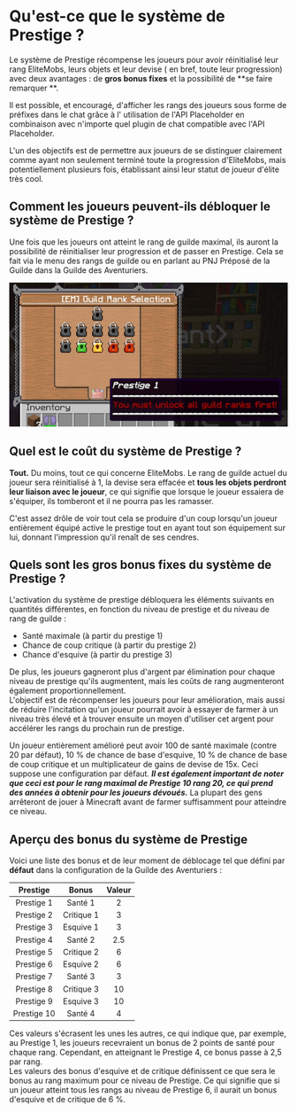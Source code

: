 # Qu'est-ce que le système de Prestige ?

Le système de Prestige récompense les joueurs pour avoir réinitialisé leur rang EliteMobs, leurs objets et leur devise (
en bref, toute leur progression) avec deux avantages : de **gros bonus fixes** et la possibilité de **se faire remarquer
**.

Il est possible, et encouragé, d'afficher les rangs des joueurs sous forme de préfixes dans le chat grâce à l'
utilisation de l'API Placeholder en combinaison avec n'importe quel plugin de chat compatible avec l'API Placeholder.

L'un des objectifs est de permettre aux joueurs de se distinguer clairement comme ayant non seulement terminé toute la
progression d'EliteMobs, mais potentiellement plusieurs fois, établissant ainsi leur statut de joueur d'élite très cool.

## Comment les joueurs peuvent-ils débloquer le système de Prestige ?

Une fois que les joueurs ont atteint le rang de guilde maximal, ils auront la possibilité de réinitialiser leur
progression et de passer en Prestige. Cela se fait via le menu des rangs de guilde ou en parlant au PNJ Préposé de la
Guilde dans la Guilde des Aventuriers.

<div align="center">

![prestige_guild_rank.jpg](../../../img/wiki/prestige_guild_rank.jpg)

</div>

## Quel est le coût du système de Prestige ?

**Tout.** Du moins, tout ce qui concerne EliteMobs. Le rang de guilde actuel du joueur sera réinitialisé à 1, la devise
sera effacée et **tous les objets perdront leur liaison avec le joueur**, ce qui signifie que lorsque le joueur essaiera
de s'équiper, ils tomberont et il ne pourra pas les ramasser.

C'est assez drôle de voir tout cela se produire d'un coup lorsqu'un joueur entièrement équipé active le prestige tout en
ayant tout son équipement sur lui, donnant l'impression qu'il renaît de ses cendres.

## Quels sont les gros bonus fixes du système de Prestige ?

L'activation du système de prestige débloquera les éléments suivants en quantités différentes, en fonction du niveau de
prestige et du niveau de rang de guilde :

- Santé maximale (à partir du prestige 1)
- Chance de coup critique (à partir du prestige 2)
- Chance d'esquive (à partir du prestige 3)

De plus, les joueurs gagneront plus d'argent par élimination pour chaque niveau de prestige qu'ils augmentent, mais les
coûts de rang augmenteront également proportionnellement. <br>L'objectif est de récompenser les joueurs pour leur
amélioration, mais aussi de réduire l'incitation qu'un joueur pourrait avoir à essayer de farmer à un niveau très élevé
et à trouver ensuite un moyen d'utiliser cet argent pour accélérer les rangs du prochain run de prestige.

Un joueur entièrement amélioré peut avoir 100 de santé maximale (contre 20 par défaut), 10 % de chance de base
d'esquive, 10 % de chance de base de coup critique et un multiplicateur de gains de devise de 15x. Ceci suppose une
configuration par défaut.
***Il est également important de noter que ceci est pour le rang maximal de Prestige 10 rang 20, ce qui prend des années
à obtenir pour les joueurs dévoués.*** La plupart des gens arrêteront de jouer à Minecraft avant de farmer suffisamment
pour atteindre ce niveau.

## Aperçu des bonus du système de Prestige

Voici une liste des bonus et de leur moment de déblocage tel que défini par **défaut** dans la configuration de la
Guilde des Aventuriers :

<div align="center">

|  Prestige   |   Bonus    | Valeur |
|:-----------:|:----------:|:------:|
| Prestige 1  |  Santé 1   |   2    |
| Prestige 2  | Critique 1 |   3    | En fait 3
| Prestige 3  | Esquive 1  |   3    | En fait 4
| Prestige 4  |  Santé 2   |  2.5   |
| Prestige 5  | Critique 2 |   6    |
| Prestige 6  | Esquive 2  |   6    |
| Prestige 7  |  Santé 3   |   3    |
| Prestige 8  | Critique 3 |   10   |
| Prestige 9  | Esquive 3  |   10   |
| Prestige 10 |  Santé 4   |   4    |

</div>

Ces valeurs s'écrasent les unes les autres, ce qui indique que, par exemple, au Prestige 1, les joueurs recevraient un
bonus de 2 points de santé pour chaque rang. Cependant, en atteignant le Prestige 4, ce bonus passe à 2,5 par rang.
<br>Les valeurs des bonus d'esquive et de critique définissent ce que sera le bonus au rang maximum pour ce niveau de
Prestige. Ce qui signifie que si un joueur atteint tous les rangs au niveau de Prestige 6, il aurait un bonus d'esquive
et de critique de 6 %.
